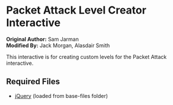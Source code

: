 # Packet Attack Level Creator Interactive

**Original Author:** Sam Jarman  
**Modified By:** Jack Morgan, Alasdair Smith

This interactive is for creating custom levels for the Packet Attack interactive.

## Required Files

- [jQuery](https://jquery.com/) (loaded from base-files folder)
